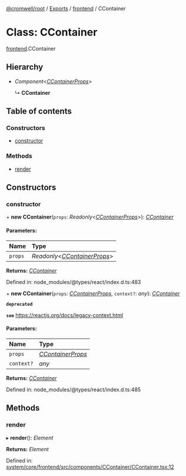 [@cromwell/root](../README.md) / [Exports](../modules.md) / [frontend](../modules/frontend.md) / CContainer

# Class: CContainer

[frontend](../modules/frontend.md).CContainer

## Hierarchy

* *Component*<[*CContainerProps*](../modules/frontend.md#ccontainerprops)\>

  ↳ **CContainer**

## Table of contents

### Constructors

- [constructor](frontend.ccontainer.md#constructor)

### Methods

- [render](frontend.ccontainer.md#render)

## Constructors

### constructor

\+ **new CContainer**(`props`: *Readonly*<[*CContainerProps*](../modules/frontend.md#ccontainerprops)\>): [*CContainer*](frontend.ccontainer.md)

#### Parameters:

Name | Type |
:------ | :------ |
`props` | *Readonly*<[*CContainerProps*](../modules/frontend.md#ccontainerprops)\> |

**Returns:** [*CContainer*](frontend.ccontainer.md)

Defined in: node_modules/@types/react/index.d.ts:483

\+ **new CContainer**(`props`: [*CContainerProps*](../modules/frontend.md#ccontainerprops), `context?`: *any*): [*CContainer*](frontend.ccontainer.md)

**`deprecated`** 

**`see`** https://reactjs.org/docs/legacy-context.html

#### Parameters:

Name | Type |
:------ | :------ |
`props` | [*CContainerProps*](../modules/frontend.md#ccontainerprops) |
`context?` | *any* |

**Returns:** [*CContainer*](frontend.ccontainer.md)

Defined in: node_modules/@types/react/index.d.ts:485

## Methods

### render

▸ **render**(): *Element*

**Returns:** *Element*

Defined in: [system/core/frontend/src/components/CContainer/CContainer.tsx:12](https://github.com/CromwellCMS/Cromwell/blob/4b5f538/system/core/frontend/src/components/CContainer/CContainer.tsx#L12)
